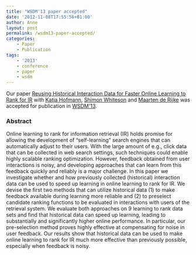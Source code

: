 ```yaml
---
title: "WSDM'13 paper accepted"
date: '2012-11-08T17:55:56+01:00'
author: Anne
layout: post
permalink: /wsdm13-paper-accepted/
categories:
    - Paper
    - Publication
tags:
    - '2013'
    - conference
    - paper
    - wsdm
---
```


Our paper [Reusing Historical Interaction Data for Faster Online Learning to Rank for IR](/publications/hofmann2013reusing)
with [Katja Hofmann](http://khofm.wordpress.com/), [Shimon Whiteson](http://staff.science.uva.nl/~whiteson)
and [Maarten de Rijke](http://staff.science.uva.nl/~mdr/) was accepted for publication
in [WSDM'13](http://www.wsdm2013.org/ "http://www.wsdm2013.org/").

### Abstract

Online learning to rank for information retrieval (IR) holds promise for allowing the development of “self-learning”
search engines that can automatically adjust to their users. With the large amount of e.g., click data that can be
collected in web search settings, such techniques could enable highly scalable ranking optimization. However, feedback
obtained from user interactions is noisy, and developing approaches that can learn from this feedback quickly and
reliably is a major challenge. In this paper we investigate whether and how previously collected (historical)
interaction data can be used to speed up learning in online learning to rank for IR. We devise the first two methods
that can utilize historical data (1) to make feedback available during learning more reliable and (2) to preselect
candidate ranking functions to be evaluated in interactions with users of the retrieval system. We evaluate both
approaches on 9 learning to rank data sets and find that historical data can speed up learning, leading to substantially
and significantly higher online performance. In particular, our pre-selection method proves highly effective at
compensating for noise in user feedback. Our results show that historical data can be used to make online learning to
rank for IR much more effective than previously possible, especially when feedback is noisy.
